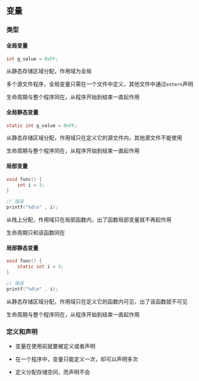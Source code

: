 <!--
 * @Description: 
 * @Version: 1.0
 * @Author: DaLao
 * @Email: dalao_li@163.com
 * @Date: 2021-11-06 13:27:01
 * @LastEditors: DaLao
 * @LastEditTime: 2022-06-27 22:55:12
-->

## 变量


### 类型


#### 全局变量

```c
int g_value = 0xFF;
```

从静态存储区域分配，作用域为全局

多个源文件程序，全局变量只需在一个文件中定义，其他文件中通过`extern`声明

生命周期与整个程序同在，从程序开始到结束一直起作用



#### 全局静态变量

```c
static int g_value = 0xFF;
```

从静态存储区域分配，作用域只在定义它的源文件内，其他源文件不能使用

生命周期与整个程序同在，从程序开始到结束一直起作用



#### 局部变量

```c
void func() {
    int i = 3;
}

// 错误
printf("%d\n" , i);
```

从栈上分配，作用域只在局部函数内，出了函数局部变量就不再起作用

生命周期只和该函数同在



#### 局部静态变量

```c
void func() {
    static int i = 3;
}

// 错误
printf("%d\n" , i);
```

从静态存储区域分配，作用域只在定义它的函数内可见，出了该函数就不可见

生命周期与整个程序同在，从程序开始到结束一直起作用



### 定义和声明


- 变量在使用前就要被定义或者声明

- 在一个程序中，变量只能定义一次，却可以声明多次

- 定义分配存储空间，而声明不会